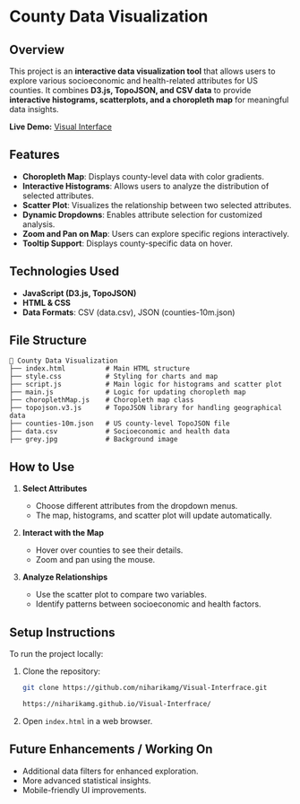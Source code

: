 

# County Data Visualization

## Overview

This project is an **interactive data visualization tool** that allows users to explore various socioeconomic and health-related attributes for US counties. It combines **D3.js, TopoJSON, and CSV data** to provide **interactive histograms, scatterplots, and a choropleth map** for meaningful data insights.

**Live Demo:** [Visual Interface](https://niharikamg.github.io/Visual-Interfrace/)

## Features

- **Choropleth Map**: Displays county-level data with color gradients.
- **Interactive Histograms**: Allows users to analyze the distribution of selected attributes.
- **Scatter Plot**: Visualizes the relationship between two selected attributes.
- **Dynamic Dropdowns**: Enables attribute selection for customized analysis.
- **Zoom and Pan on Map**: Users can explore specific regions interactively.
- **Tooltip Support**: Displays county-specific data on hover.

## Technologies Used

- **JavaScript (D3.js, TopoJSON)**
- **HTML & CSS**
- **Data Formats**: CSV (data.csv), JSON (counties-10m.json)

## File Structure

```
📂 County Data Visualization
├── index.html          # Main HTML structure
├── style.css           # Styling for charts and map
├── script.js           # Main logic for histograms and scatter plot
├── main.js             # Logic for updating choropleth map
├── choroplethMap.js    # Choropleth map class
├── topojson.v3.js      # TopoJSON library for handling geographical data
├── counties-10m.json   # US county-level TopoJSON file
├── data.csv            # Socioeconomic and health data
├── grey.jpg            # Background image
```

## How to Use

1. **Select Attributes**  
   - Choose different attributes from the dropdown menus.
   - The map, histograms, and scatter plot will update automatically.

2. **Interact with the Map**  
   - Hover over counties to see their details.
   - Zoom and pan using the mouse.

3. **Analyze Relationships**  
   - Use the scatter plot to compare two variables.
   - Identify patterns between socioeconomic and health factors.

## Setup Instructions

To run the project locally:

1. Clone the repository:
   ```bash
   git clone https://github.com/niharikamg/Visual-Interfrace.git

   https://niharikamg.github.io/Visual-Interfrace/
   
   ```
2. Open `index.html` in a web browser.

## Future Enhancements / Working On

- Additional data filters for enhanced exploration.
- More advanced statistical insights.
- Mobile-friendly UI improvements.

